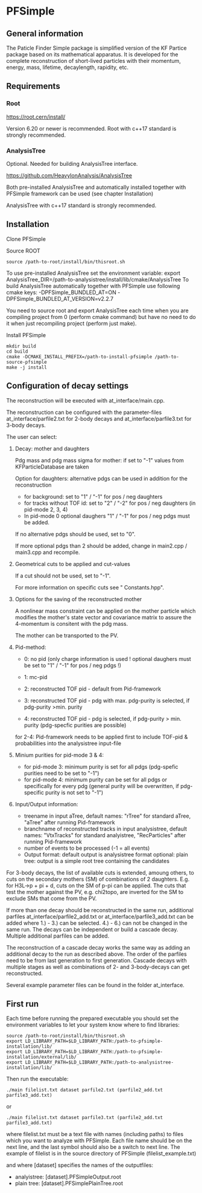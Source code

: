 # PFSimple

## General information

The Paticle Finder Simple package is simplified version of the KF Partice package based on its mathematical apparatus. It is developed for the complete reconstruction of short-lived particles with their momentum, energy, mass, lifetime, decaylength, rapidity, etc.

## Requirements

### Root

https://root.cern/install/

Version 6.20 or newer is recommended. Root with c++17 standard is strongly recommended.

### AnalysisTree

Optional. Needed for building AnalysisTree interface.

https://github.com/HeavyIonAnalysis/AnalysisTree

Both pre-installed AnalysisTree and automatically installed together with PFSimple framework can be used (see chapter Installation)

AnalysisTree with c++17 standard is strongly recommended.

## Installation

Clone PFSimple
    
Source ROOT

    source /path-to-root/install/bin/thisroot.sh
    
To use pre-installed AnalysisTree set the environment variable:
    export AnalysisTree_DIR=/path-to-analysistree/install/lib/cmake/AnalysisTree
To build AnalysisTree automatically together with PFSimple use following cmake keys:
    -DPFSimple_BUNDLED_AT=ON
    -DPFSimple_BUNDLED_AT_VERSION=v2.2.7
    
You need to source root and export AnalysisTree each time when you are compiling project from 0 (perform cmake command) but have no need to do it when just recompiling project (perform just make).
    
Install PFSimple
    
    mkdir build
    cd build
    cmake -DCMAKE_INSTALL_PREFIX=/path-to-install-pfsimple /path-to-source-pfsimple
    make -j install
    
## Configuration of decay settings

The reconstruction will be executed with at_interface/main.cpp.

The reconstruction can be configured with the parameter-files
at_interface/parfile2.txt for 2-body decays and at_interface/parfile3.txt for 3-body decays.

The user can select:
1) Decay: mother and daughters

	Pdg mass and pdg mass sigma for mother: if set to "-1" values from
	KFParticleDatabase are taken
   
   Option for daughters: alternative pdgs can be used in addition
   for the reconstruction
   - for background: set to "1" / "-1" for pos / neg daughters
   - for tracks without TOF id: set to "2" / "-2" for pos / neg
   daughters (in pid-mode 2, 3, 4)
   - In pid-mode 0 optional daughers "1" / "-1" for pos / neg pdgs must be added.

   If no alternative pdgs should be used, set to "0".

   If more optional pdgs than 2 should be added, change in main2.cpp /
   main3.cpp and recompile.

2) Geometrical cuts to be applied and cut-values

   If a cut should not be used, set to "-1".

   For more information on specific cuts see " Constants.hpp".

3)  Options for the saving of the reconstructed mother

    A nonlinear mass constraint can be applied on the mother particle
    which modifies the mother's state vector and covariance matrix to
    assure the 4-momentum is consitent with the pdg mass. 

    The mother can be transported to the PV.

4) Pid-method:
   
   - 0: no pid (only charge information is used ! optional daughers must
   be set to "1" / "-1" for pos / neg pdgs !)
   
   - 1: mc-pid
 
   - 2: reconstructed TOF pid - default from Pid-framework
   
   - 3: reconstructed TOF pid - pdg with max. pdg-purity is selected, if pdg-purity >min. purity
   
   - 4: reconstructed TOF pid - pdg is selected, if pdg-purity > min. purity (pdg-specfic purities are possible)

   for 2-4: Pid-framework needs to be applied first to
   include TOF-pid & probabilities into the analysistree input-file

5) Minium purities for pid-mode 3 & 4:
   - for pid-mode 3: minimum purity is set for all pdgs (pdg-spefic purities
   need to be set to "-1")
   - for pid-mode 4: minimum purity can be set for all pdgs or specifically
   for every pdg (general purity will be overwritten, if pdg-specific
   purity is not set to "-1")

6) Input/Output information:
   - treename in input aTree, default names: "rTree" for standard aTree,
   "aTree" after running Pid-framework
   - branchname of reconstructed tracks in input analysistree, default names: "VtxTracks"
     for standard analyistree, "RecParticles" after running Pid-framework
   - number of events to be processed (-1 = all events)
   - Output format: default output is analysistree format
      optional: plain tree: output is a simple root tree containing the candidates

For 3-body decays, the list of available cuts is extended, amoung others, to cuts
on the secondary mothers (SM) of combinations of 2 daughters. E.g. for
H3L->p + pi + d, cuts on the SM of p-pi can be applied. The cuts
that test the mother against the PV, e.g. chi2topo, are inverted for
the SM to exclude SMs that come from the PV.

If more than one decay should be reconstructed in the same run, additional
parfiles at_interface/parfile2_add.txt or at_interface/parfile3_add.txt can be added
where 1.) - 3.) can be selected. 4.) - 6.) can not be changed in the same run. The 
decays can be independent or build a cascade decay. Multiple additional
parfiles can be added.

The reconstruction of a cascade decay works the same way as adding an additional decay
to the run as described above. The order of the parfiles need to be from last generation to
first generation. Cascade decays with multiple stages as well as combinations of
2- and 3-body-decays can get reconstructed.

Several example parameter files can be found in the folder at_interface.

## First run

Each time before running the prepared executable you should set the environment variables to let your system know where to find libraries:

    source /path-to-root/install/bin/thisroot.sh
    export LD_LIBRARY_PATH=$LD_LIBRARY_PATH:/path-to-pfsimple-installation/lib/
    export LD_LIBRARY_PATH=$LD_LIBRARY_PATH:/path-to-pfsimple-installation/external/lib/
    export LD_LIBRARY_PATH=$LD_LIBRARY_PATH:/path-to-analysistree-installation/lib/
 
Then run the executable:

    ./main filelist.txt dataset parfile2.txt (parfile2_add.txt parfile3_add.txt)

or

    ./main filelist.txt dataset parfile3.txt (parfile2_add.txt parfile3_add.txt)
	
where filelist.txt must be a text file with names (including paths) to
files which you want to analyze with PFSimple. Each file name should
be on the next line, and the last symbol should also be a switch to
next line. The example of filelist is in the source directory of
PFSimple (filelist_example.txt)

and where [dataset] specifies the names of the outputfiles:
- analyistree: [dataset].PFSimpleOutput.root
- plain tree: [dataset].PFSimplePlainTree.root

